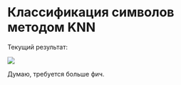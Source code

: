 # Классификация символов методом KNN

Текущий результат:

<img src="https://i.imgur.com/Tueu2mp.jpg">

Думаю, требуется больше фич.
